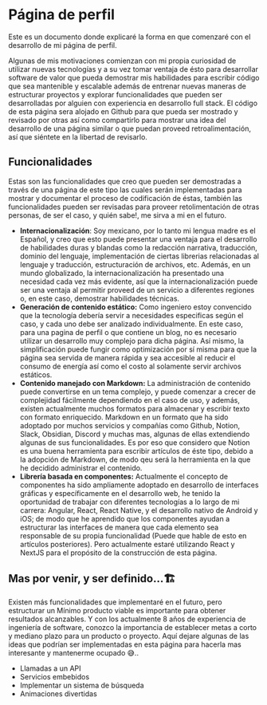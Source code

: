 # Página de perfil

Este es un documento donde explicaré la forma en que comenzaré con el desarrollo de mi página de perfil.

Algunas de mis motivaciones comienzan con mi propia curiosidad de utilizar nuevas tecnologías y a su vez tomar ventaja de ésto para desarrollar software de valor que pueda demostrar mis habilidades para escribir código que sea mantenible y escalable además de entrenar nuevas maneras de estructurar proyectos y explorar funcionalidades que pueden ser desarrolladas por alguien con experiencia en desarrollo full stack. El código de esta página sera alojado en Github para que pueda ser mostrado y revisado por otras así como compartirlo para mostrar una idea del desarrollo de una página similar o que puedan proveed retroalimentación, así que siéntete en la libertad de revisarlo.

## Funcionalidades

Estas son las funcionalidades que creo que pueden ser demostradas a través de una página de este tipo las cuales serán implementadas para mostrar y documentar el proceso de codificación de éstas, también las funcionalidades pueden ser revisadas para proveer retolimentación de otras personas, de ser el caso, y quién sabe!, me sirva a mi en el futuro.

- **Internacionalización**: Soy mexicano, por lo tanto mi lengua madre es el Español, y creo que esto puede presentar una ventaja para el desarrollo de habilidades duras y blandas como la redacción narrativa, traducción, dominio del lenguaje, implementación de ciertas librerias relacionadas al lenguaje y traducción, estructuración de archivos, etc. Además, en un mundo globalizado, la internacionalización ha presentado una necesidad cada vez más evidente, así que la internacionalización puede ser una ventaja al permitir proveed de un servicio a diferentes regiones o, en este caso, demostrar habilidades técnicas.
- **Generación de contenido estático:** Como ingeniero estoy convencido que la tecnología debería servir a necesidades especificas según el caso, y cada uno debe ser analizado individualmente. En este caso, para una pagina de perfil o que contiene un blog, no es necesario utilizar un desarrollo muy complejo para dicha página. Así mismo, la simplificación puede fungir como optimización por sí misma para que la página sea servida de manera rápida y sea accesible al reducir el consumo de energía así como el costo al solamente servir archivos estáticos.
- ********Contenido manejado con Markdown:******** La administración de contenido puede convertirse en un tema complejo, y puede comenzar a crecer de complejidad fácilmente dependiendo en el caso de uso, y además, existen actualmente muchos formatos para almacenar y escribir texto con formato enriquecido. Markdown en un formato que ha sido adoptado por muchos servicios y compañías como Github, Notion, Slack, Obsidian, Discord y muchas mas, algunas de ellas extendiendo algunas de sus funcionalidades. Es por eso que considero que Notion es una buena herramienta para escribir artículos de éste tipo, debido a la adopción de Markdown, de modo qeu será la herramienta en la que he decidido administrar el contenido.
- ************Librería basada en componentes:************ Actualmente el concepto de componentes ha sido ampliamente adoptado en desarrollo de interfaces gráficas y específicamente en el desarrollo web, he tenido la oportunidad de trabajar con diferentes tecnologías a lo largo de mi carrera: Angular, React, React Native, y el desarrollo nativo de Android y iOS; de modo que he aprendido que los componentes ayudan a estructurar las interfaces de manera que cada elemento sea responsable de su propia funcionalidad (Puede que hable de esto en artículos posteriores). Pero actualmente estaré utilizando React y NextJS para el propósito de la construcción de esta página.

## Mas por venir, y ser definido…🏗

Existen más funcionalidades que implementaré en el futuro, pero estructurar un Mínimo producto viable es importante para obtener resultados alcanzables. Y con los actualmente 8 años de experiencia de ingeniería de software, conozco la importancia de establecer metas a corto y mediano plazo para un producto o proyecto. Aquí dejare algunas de las ideas que podrían ser implementadas en esta página para hacerla mas interesante y mantenerme ocupado 😅..

- Llamadas a un API
- Servicios embebidos
- Implementar un sistema de búsqueda
- Animaciones divertidas